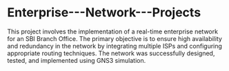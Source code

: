 # Enterprise---Network---Projects
This project involves the implementation of a real-time enterprise network for an SBI Branch Office. The primary objective is to ensure high availability and redundancy in the network by integrating multiple ISPs and configuring appropriate routing techniques. The network was successfully designed, tested, and implemented using GNS3 simulation.
